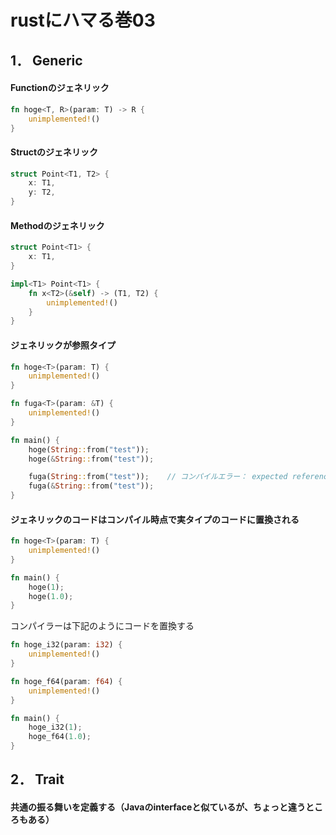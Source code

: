 # rustにハマる巻03

## 1． Generic

#### Functionのジェネリック
  
```rust
fn hoge<T, R>(param: T) -> R {
    unimplemented!()
}
```

#### Structのジェネリック
  
```rust
struct Point<T1, T2> {
    x: T1,
    y: T2,
}
```
#### Methodのジェネリック

```rust
struct Point<T1> {
    x: T1,
}

impl<T1> Point<T1> {
    fn x<T2>(&self) -> (T1, T2) {
        unimplemented!()
    }
}
```

#### ジェネリックが参照タイプ

```rust
fn hoge<T>(param: T) {
    unimplemented!()
}

fn fuga<T>(param: &T) {
    unimplemented!()
}

fn main() {
    hoge(String::from("test"));
    hoge(&String::from("test"));

    fuga(String::from("test"));    // コンパイルエラー： expected reference, found struct `std::string::String`
    fuga(&String::from("test"));
}
```


#### ジェネリックのコードはコンパイル時点で実タイプのコードに置換される

```rust
fn hoge<T>(param: T) {
    unimplemented!()
}

fn main() {
    hoge(1);
    hoge(1.0);
}
```

コンパイラーは下記のようにコードを置換する

```rust
fn hoge_i32(param: i32) {
    unimplemented!()
}

fn hoge_f64(param: f64) {
    unimplemented!()
}

fn main() {
    hoge_i32(1);
    hoge_f64(1.0);
}
```

## 2． Trait

#### 共通の振る舞いを定義する（Javaのinterfaceと似ているが、ちょっと違うところもある）
